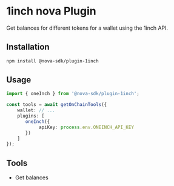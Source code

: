 # 1inch nova Plugin

Get balances for different tokens for a wallet using the 1inch API.

## Installation
```bash
npm install @nova-sdk/plugin-1inch
```

## Usage
```typescript
import { oneInch } from '@nova-sdk/plugin-1inch';

const tools = await getOnChainTools({
    wallet: // ...
    plugins: [
       oneInch({
            apiKey: process.env.ONEINCH_API_KEY
       })
    ]
});
```

## Tools
* Get balances

